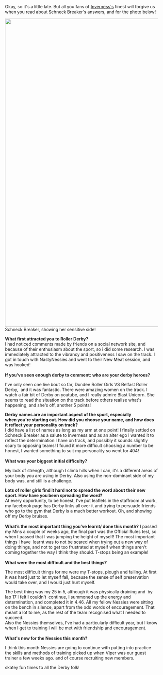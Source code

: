 <html><body><div>Okay, so it's a little late. But all you fans of <a href="http://nastynessiesrollergirls.wordpress.com/">Inverness's</a> finest will forgive us when you read about Schneck Breaker's answers, and for the photo below!</div>
<div>

<a href="http://www.scottishrollerderbyblog.com/2012/10/470456_10150902614433494_873078318_o.jpg"><img class="size-full wp-image-1774" title="Schneck Breaker" src="http://www.scottishrollerderbyblog.com/2012/10/470456_10150902614433494_873078318_o.jpg" alt="" width="614" height="1014"></a> Schneck Breaker, showing her sensitive side!

</div>
<div></div>
<div><strong>What first attracted you to Roller Derby?</strong></div>
<div>I had noticed comments made by friends on a social network site, and because of their enthusiasm about the sport, so i did some research. I was immediately attracted to the vibrancy and positiveness I saw on the track. I got in touch with NastyNessies and went to their New Meat session, and was hooked!</div>
<div>
<br>
<strong>If you've seen enough derby to comment: who are your derby heroes?</strong>

I've only seen one live bout so far, Dundee Roller Girls VS Belfast Roller Derby,  and it was fantastic. There were amazing women on the track. I watch a fair bit of Derby on youtube, and I really admire Blast Unicorn. She seems to read the situation on the track before others realise what's happening, and she's off, another 5 points!
<div></div>
<div></div>
<div></div>
<div><strong>Derby names are an important aspect of the sport, especially when you're starting out. How did you choose your name, and how does it reflect your personality on track?</strong></div>
<div>I did have a list of names as long as my arm at one point! I finally settled on Schneck Breaker as a salute to Inverness and as an alter ego I wanted it to reflect the determination I have on track, and possibly it sounds slightly scary to opposing teams! I found it more difficult choosing a number to be honest, I wanted something to suit my personality so went for 404!</div>
<div>
<br>
<strong>What was your biggest initial difficulty?</strong>

My lack of strength, although I climb hills when I can, it's a different areas of your body you are using in Derby. Also using the non-dominant side of my body was, and still is a challenge.

</div>
<div></div>
<div></div>
<div></div>
<div><strong>Lots of roller girls find it hard not to spread the word about their new sport. How have you been spreading the word?</strong></div>
<div>At every opportunity, to be honest, I've put leaflets in the staffroom at work, my facebook page has Derby links all over it and trying to persuade friends who go to the gym that Derby is a much better workout. Oh, and showing off my Derby bruises.</div>
<div>
<br>
<strong>What’s the most important thing you’ve learnt/ done this month?</strong>
I passed my Mins a couple of weeks ago, the final part was the Official Rules test, so when I passed that I was jumping the height of myself! The most important things I have  learnt was to not be scared when trying out a new way of doing things, and not to get too frustrated at myself when things aren't coming together the way I think they should. T-stops being an example!</div>
<div>
<br>
<strong>What were the most difficult and the best things?</strong>

The most difficult things for me were my T-stops, plough and falling. At first it was hard just to let myself fall, because the sense of self preservation would take over, and I would just hurt myself.

</div>
<div>The best thing was my 25 in 5, although it was physically draining and  by lap 17 I felt I couldn't  continue, I summoned up the energy and determination, and completed it in 4.46. All my fellow Nessies were sitting on the bench in silence, apart from the odd words of encouragement. That meant a lot to me, as the rest of the team recognised what I needed to succeed.</div>
<div>Also the Nessies themselves, I've had a particularly difficult year, but I know when I get to training I will be met with friendship and encouragement.</div>
<div>
<br>
<strong>What's new for the Nessies this month?</strong>

I think this month Nessies are going to continue with putting into practice the skills and methods of training picked up when Viper was our guest trainer a few weeks ago. and of course recruiting new members.

</div>
<div>skatey fun times to all the Derby folk!</div>
</div></body></html>
